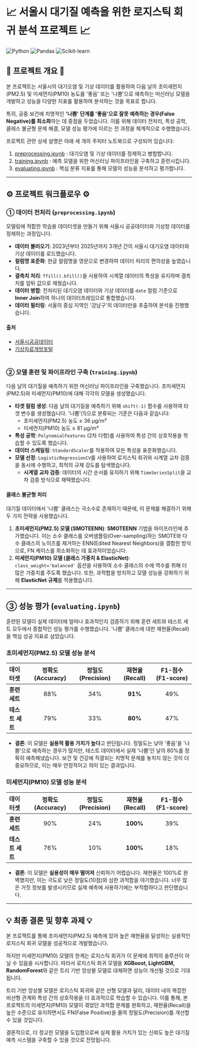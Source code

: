 # 📈 서울시 대기질 예측을 위한 로지스틱 회귀 분석 프로젝트 📈

![Python](https://img.shields.io/badge/Python-3.12-blue.svg)
![Pandas](https://img.shields.io/badge/Pandas-2.x-yellow.svg)
![Scikit-learn](https://img.shields.io/badge/Scikit--learn-1.x-orange.svg)

## 📖 프로젝트 개요 📖

본 프로젝트는 서울시의 대기오염 및 기상 데이터를 활용하여 다음 날의 초미세먼지(PM2.5) 및 미세먼지(PM10) 농도를 '좋음' 또는 '나쁨'으로 예측하는 머신러닝 모델을 개발하고 성능을 다양한 지표를 활용하여 분석하는 것을 목표로 합니다.

특히, 공중 보건에 치명적인 **'나쁨' 단계를 '좋음'으로 잘못 예측하는 경우(False Negative)를 최소화**하는 데 중점을 두었습니다. 이를 위해 데이터 전처리, 특성 공학, 클래스 불균형 문제 해결, 모델 성능 평가에 이르는 전 과정을 체계적으로 수행했습니다.

프로젝트 관련 상세 설명은 아래 세 개의 주피터 노트북으로 구성되어 있습니다:
1.  [preprocessing.ipynb](https://colab.research.google.com/github/kang0225/air-quality-logistic-regression/blob/main/notebooks/preprocessing.ipynb) : 대기오염 및 기상 데이터를 정제하고 병합합니다.
2.  [training.ipynb](https://colab.research.google.com/github/kang0225/air-quality-logistic-regression/blob/main/notebooks/training.ipynb) : 예측 모델을 위한 머신러닝 파이프라인을 구축하고 훈련시킵니다.
3.  [evaluating.ipynb](https://colab.research.google.com/github/kang0225/air-quality-logistic-regression/blob/main/notebooks/evaluating.ipynb) : 핵심 분류 지표를 통해 모델의 성능을 분석하고 평가합니다.

---

## ⚙️ 프로젝트 워크플로우 ⚙️

### ① 데이터 전처리 (`preprocessing.ipynb`)

모델링에 적합한 학습용 데이터셋을 만들기 위해 서울시 공공데이터와 기상청 데이터를 정제하는 과정입니다.

-   **데이터 불러오기**: 2023년부터 2025년까지 3개년 간의 서울시 대기오염 데이터와 기상 데이터를 로드했습니다.
-   **컬럼명 표준화**: 한글 컬럼명을 영문으로 변경하여 데이터 처리의 편의성을 높였습니다.
-   **결측치 처리**: `ffill().bfill()`을 사용하여 시계열 데이터의 특성을 유지하며 결측치를 앞뒤 값으로 채웠습니다.
-   **데이터 병합**: 전처리된 대기오염 데이터와 기상 데이터를 `date` 컬럼 기준으로 **Inner Join**하여 하나의 데이터프레임으로 통합했습니다.
-   **데이터 필터링**: 서울의 중심 지역인 '강남구'의 데이터만을 추출하여 분석을 진행했습니다.

#### 출처
- [서울시공공데이터](https://data.seoul.go.kr/dataList/OA-15488/S/1/datasetView.do)
- [기상자료개방포털](https://data.kma.go.kr/data/grnd/selectAsosRltmList.do?pgmNo=36)
<br><br>


### ② 모델 훈련 및 파이프라인 구축 (`training.ipynb`)

다음 날의 대기질을 예측하기 위한 머신러닝 파이프라인을 구축했습니다. 초미세먼지(PM2.5)와 미세먼지(PM10)에 대해 각각의 모델을 생성했습니다.

-   **타겟 컬럼 생성**: 다음 날의 대기질을 예측하기 위해 `shift(-1)` 함수를 사용하여 타겟 변수를 생성했습니다. '나쁨'(1)으로 분류되는 기준은 다음과 같습니다:
    -   초미세먼지(PM2.5) 농도 ≥ 36 µg/m³
    -   미세먼지(PM10) 농도 ≥ 81 µg/m³
-   **특성 공학**: `PolynomialFeatures` (2차 다항)를 사용하여 특성 간의 상호작용을 학습할 수 있도록 했습니다.
-   **데이터 스케일링**: `StandardScaler`를 적용하여 모든 특성을 표준화했습니다.
-   **모델 선정**: `LogisticRegressionCV`를 사용하여 로지스틱 회귀와 시계열 교차 검증을 동시에 수행하고, 최적의 규제 강도를 탐색했습니다.
    -   **시계열 교차 검증**: 데이터의 시간 순서를 유지하기 위해 `TimeSeriesSplit`을 교차 검증 방식으로 채택했습니다.

#### 클래스 불균형 처리

대기질 데이터에서 '나쁨' 클래스는 극소수로 존재하기 때문에, 이 문제를 해결하기 위해 두 가지 전략을 사용했습니다.

1.  **초미세먼지(PM2.5) 모델 (SMOTEENN)**: **SMOTEENN** 기법을 파이프라인에 추가했습니다. 이는 소수 클래스를 오버샘플링(Over-sampling)하는 SMOTE와 다수 클래스의 노이즈를 제거하는 ENN(Edited Nearest Neighbors)을 결합한 방식으로, FN 케이스를 최소화하는 데 효과적이었습니다.
2.  **미세먼지(PM10) 모델 (클래스 가중치 & ElasticNet)**: `class_weight='balanced'` 옵션을 사용하여 소수 클래스의 수에 역수를 취해 더 많은 가중치를 주도록 했습니다. 또한, 과적합을 방지하고 모델 성능을 강화하기 위해 **ElasticNet 규제**를 적용했습니다.

---

## ③ 성능 평가 (`evaluating.ipynb`)

훈련된 모델이 실제 데이터에 얼마나 효과적인지 검증하기 위해 훈련 세트와 테스트 세트 모두에서 종합적인 성능 평가를 수행했습니다. '나쁨' 클래스에 대한 재현율(Recall)을 핵심 성공 지표로 삼았습니다.

### 초미세먼지(PM2.5) 모델 성능 분석

| **데이터셋** | **정확도(Accuracy)** | **정밀도(Precision)** | **재현율(Recall)** | **F1-점수(F1-score)** |
| :---------- | :------------------: | :-------------------: | :----------------: | :-------------------: |
| **훈련 세트** |         88%          |          34%          |      **91%** |          49%          |
| **테스트 세트** |         79%          |          33%          |      **80%** |          47%          |

-   **결론**: 이 모델은 **실용적 활용 가치가 높다**고 판단됩니다. 정밀도는 낮아 '좋음'을 '나쁨'으로 예측하는 경우가 많지만, 테스트 데이터에서 실제 '나쁨'인 날의 80%를 정확히 예측해냈습니다. 보건 및 건강에 직결되는 치명적 문제를 놓치지 않는 것이 더 중요하므로, 이는 매우 안정적이고 의미 있는 결과입니다.

### 미세먼지(PM10) 모델 성능 분석

| **데이터셋** | **정확도(Accuracy)** | **정밀도(Precision)** | **재현율(Recall)** | **F1-점수(F1-score)** |
| :---------- | :------------------: | :-------------------: | :----------------: | :-------------------: |
| **훈련 세트** |         90%          |          24%          |     **100%** |          39%          |
| **테스트 세트** |         76%          |          10%          |     **100%** |          18%          |

-   **결론**: 이 모델은 **실용성이 매우 떨어져** 신뢰하기 어렵습니다. 재현율은 100%로 완벽했지만, 이는 극도로 낮은 정밀도(10점)와 심한 과적합을 야기했습니다. 너무 많은 거짓 정보를 발생시키므로 실제 예측에 사용하기에는 부적합하다고 판단했습니다.

---

## 💡 최종 결론 및 향후 과제 💡

본 프로젝트를 통해 초미세먼지(PM2.5) 예측에 있어 높은 재현율을 달성하는 실용적인 로지스틱 회귀 모델을 성공적으로 개발했습니다.

하지만 미세먼지(PM10) 모델의 한계는 로지스틱 회귀가 이 문제에 최적의 솔루션이 아닐 수 있음을 시사합니다. 따라서 로지스틱 회귀 모델을 **XGBoost, LightGBM, RandomForest**와 같은 트리 기반 앙상블 모델로 대체하면 성능이 개선될 것으로 기대됩니다.

트리 기반 앙상블 모델은 로지스틱 회귀와 같은 선형 모델과 달리, 데이터 내의 복잡한 비선형 관계와 특성 간의 상호작용을 더 효과적으로 학습할 수 있습니다. 이를 통해, 본 프로젝트의 미세먼지(PM10) 모델이 겪었던 과적합 문제를 완화하고, 재현율(Recall)을 높은 수준으로 유지하면서도 FN(False Positive)을 줄여 정밀도(Precision)를 개선할 수 있을 것입니다.

결론적으로, 더 정교한 모델을 도입함으로써 실제 활용 가치가 있는 신뢰도 높은 대기질 예측 시스템을 구축할 수 있을 것으로 전망됩니다.

